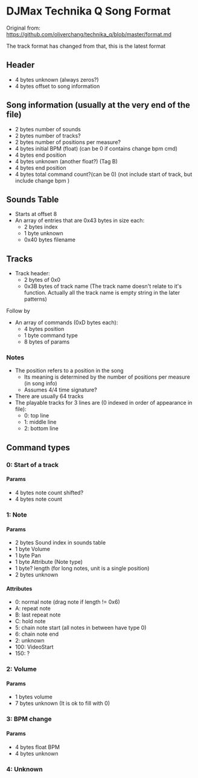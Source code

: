 DJMax Technika Q Song Format
============================

Original from: https://github.com/oliverchang/technika_q/blob/master/format.md

The track format has changed from that, this is the latest format



Header
------
* 4 bytes unknown (always zeros?)
* 4 bytes offset to song information

Song information (usually at the very end of the file)
------------------------------------------------------
* 2 bytes number of sounds
* 2 bytes number of tracks?
* 2 bytes number of positions per measure?
* 4 bytes initial BPM (float) (can be 0 if contains change bpm cmd)
* 4 bytes end position
* 4 bytes unknown (another float?) (Tag B)
* 4 bytes end position
* 4 bytes total command count?(can be 0) (not include start of track, but include change bpm )

Sounds Table
----------------------------
* Starts at offset 8
* An array of entries that are 0x43 bytes in size each:
    * 2 bytes index
    * 1 byte unknown
    * 0x40 bytes filename


Tracks
------
* Track header:
    * 2 bytes of 0x0
    * 0x3B bytes of track name (The track name doesn't relate to it's function. Actually all the track name is empty string in the later patterns)

Follow by
* An array of commands (0xD bytes each):
    * 4 bytes position
    * 1 byte command type
    * 8 bytes of params

### Notes
* The position refers to a position in the song
    * Its meaning is determined by the number of
      positions per measure (in song info)
    * Assumes 4/4 time signature?
* There are usually 64 tracks
* The playable tracks for 3 lines are (0 indexed in order of appearance in file):
    * 0: top line
    * 1: middle line
    * 2: bottom line

Command types
-------------
### 0:  Start of a track
#### Params
* 4 bytes note count shifted?
* 4 bytes note count

### 1: Note
#### Params
* 2 bytes Sound index in sounds table
* 1 byte Volume
* 1 byte Pan
* 1 byte Attribute (Note type)
* 1 byte? length (for long notes, unit is a single position)
* 2 bytes unknown

#### Attributes
* 0: normal note (drag note if length != 0x6)
* A: repeat note
* B: last repeat note
* C: hold note
* 5: chain note start (all notes in between have type 0)
* 6: chain note end
* 2: unknown
* 100: VideoStart
* 150: ?

### 2: Volume
#### Params
* 1 bytes volume
* 7 bytes unknown (It is ok to fill with 0)


### 3: BPM change
#### Params
* 4 bytes float BPM
* 4 bytes unknown

### 4: Unknown